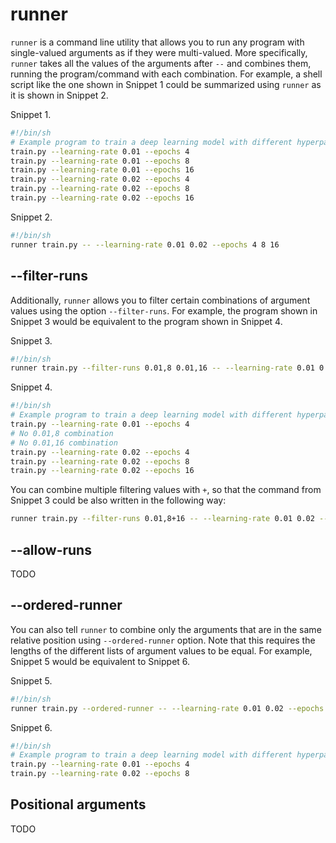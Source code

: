# runner

`runner` is a command line utility that allows you to run any program with single-valued arguments as if they were multi-valued.
More specifically, `runner` takes all the values of the arguments after `--` and combines them, running the program/command with each combination.
For example, a shell script like the one shown in Snippet 1 could be summarized using `runner` as it is shown in Snippet 2.

Snippet 1.
```sh
#!/bin/sh
# Example program to train a deep learning model with different hyperparameters:
train.py --learning-rate 0.01 --epochs 4
train.py --learning-rate 0.01 --epochs 8
train.py --learning-rate 0.01 --epochs 16
train.py --learning-rate 0.02 --epochs 4
train.py --learning-rate 0.02 --epochs 8
train.py --learning-rate 0.02 --epochs 16
```

Snippet 2.
```sh
#!/bin/sh
runner train.py -- --learning-rate 0.01 0.02 --epochs 4 8 16
```

## --filter-runs

Additionally, `runner` allows you to filter certain combinations of argument values using the option `--filter-runs`.
For example, the program shown in Snippet 3 would be equivalent to the program shown in Snippet 4.


Snippet 3.
```sh
#!/bin/sh
runner train.py --filter-runs 0.01,8 0.01,16 -- --learning-rate 0.01 0.02 --epochs 4 8 16
```

Snippet 4.
```sh
#!/bin/sh
# Example program to train a deep learning model with different hyperparameters:
train.py --learning-rate 0.01 --epochs 4
# No 0.01,8 combination
# No 0.01,16 combination
train.py --learning-rate 0.02 --epochs 4
train.py --learning-rate 0.02 --epochs 8
train.py --learning-rate 0.02 --epochs 16
```

You can combine multiple filtering values with `+`, so that the command from Snippet 3 could be also written in the following way:
```sh
runner train.py --filter-runs 0.01,8+16 -- --learning-rate 0.01 0.02 --epochs 4 8 16
```

## --allow-runs

TODO

## --ordered-runner

You can also tell `runner` to combine only the arguments that are in the same relative position using `--ordered-runner` option.
Note that this requires the lengths of the different lists of argument values to be equal. 
For example, Snippet 5 would be equivalent to Snippet 6.

Snippet 5.
```sh
#!/bin/sh
runner train.py --ordered-runner -- --learning-rate 0.01 0.02 --epochs 4 8
```

Snippet 6.
```sh
#!/bin/sh
# Example program to train a deep learning model with different hyperparameters:
train.py --learning-rate 0.01 --epochs 4
train.py --learning-rate 0.02 --epochs 8
```

## Positional arguments

TODO
